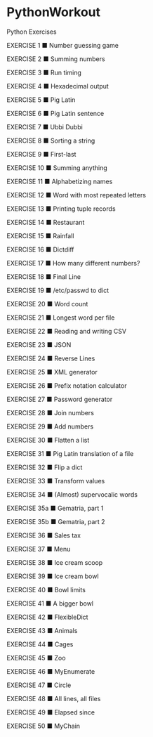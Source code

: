 # PythonWorkout

Python Exercises

EXERCISE 1 ■ Number guessing game

EXERCISE 2 ■ Summing numbers

EXERCISE 3 ■ Run timing

EXERCISE 4 ■ Hexadecimal output

EXERCISE 5 ■ Pig Latin

EXERCISE 6 ■ Pig Latin sentence

EXERCISE 7 ■ Ubbi Dubbi

EXERCISE 8 ■ Sorting a string

EXERCISE 9 ■ First-last

EXERCISE 10 ■ Summing anything

EXERCISE 11 ■ Alphabetizing names

EXERCISE 12 ■ Word with most repeated letters

EXERCISE 13 ■ Printing tuple records

EXERCISE 14 ■ Restaurant

EXERCISE 15 ■ Rainfall

EXERCISE 16 ■ Dictdiff

EXERCISE 17 ■ How many different numbers?

EXERCISE 18 ■ Final Line

EXERCISE 19 ■ /etc/passwd to dict

EXERCISE 20 ■ Word count

EXERCISE 21 ■ Longest word per file

EXERCISE 22 ■ Reading and writing CSV

EXERCISE 23 ■ JSON

EXERCISE 24 ■ Reverse Lines

EXERCISE 25 ■ XML generator

EXERCISE 26 ■ Prefix notation calculator

EXERCISE 27 ■ Password generator

EXERCISE 28 ■ Join numbers

EXERCISE 29 ■ Add numbers

EXERCISE 30 ■ Flatten a list

EXERCISE 31 ■ Pig Latin translation of a file

EXERCISE 32 ■ Flip a dict

EXERCISE 33 ■ Transform values

EXERCISE 34 ■ (Almost) supervocalic words

EXERCISE 35a ■ Gematria, part 1

EXERCISE 35b ■ Gematria, part 2

EXERCISE 36 ■ Sales tax

EXERCISE 37 ■ Menu

EXERCISE 38 ■ Ice cream scoop

EXERCISE 39 ■ Ice cream bowl

EXERCISE 40 ■ Bowl limits

EXERCISE 41 ■ A bigger bowl

EXERCISE 42 ■ FlexibleDict

EXERCISE 43 ■ Animals

EXERCISE 44 ■ Cages

EXERCISE 45 ■ Zoo

EXERCISE 46 ■ MyEnumerate

EXERCISE 47 ■ Circle

EXERCISE 48 ■ All lines, all files

EXERCISE 49 ■ Elapsed since

EXERCISE 50 ■ MyChain
